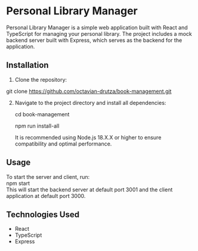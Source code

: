 # Personal Library Manager
Personal Library Manager is a simple web application built with React and TypeScript for managing your personal library. The project includes a mock backend server built with Express, which serves as the backend for the application.

## Installation
1. Clone the repository:
   
git clone https://github.com/octavian-drutza/book-management.git

2. Navigate to the project directory and install all dependencies:
   
   cd book-management
   
   npm run install-all
   
   It is recommended using Node.js 18.X.X or higher to ensure compatibility and optimal performance.

## Usage
To start the server and client, run:  
  npm start  
  This will start the backend server at default port 3001 and the client application at default port 3000.

## Technologies Used
- React
- TypeScript
- Express
